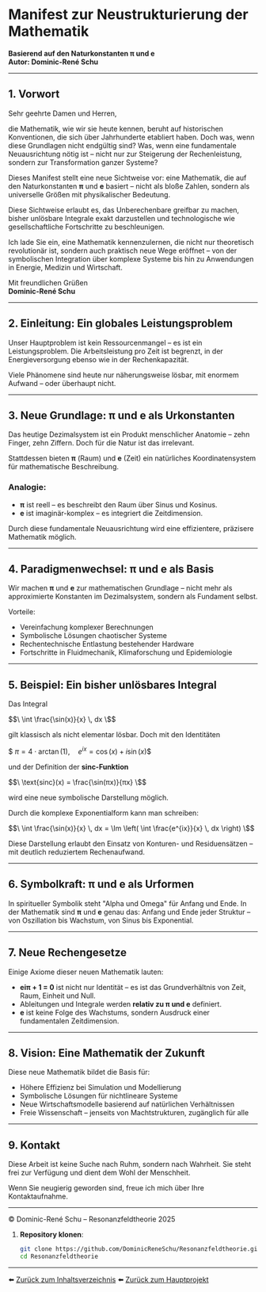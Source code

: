 # Manifest zur Neustrukturierung der Mathematik  
**Basierend auf den Naturkonstanten π und e**  
**Autor: Dominic-René Schu**

---

## 1. Vorwort

Sehr geehrte Damen und Herren,  

die Mathematik, wie wir sie heute kennen, beruht auf historischen Konventionen, die sich über Jahrhunderte etabliert haben. Doch was, wenn diese Grundlagen nicht endgültig sind? Was, wenn eine fundamentale Neuausrichtung nötig ist – nicht nur zur Steigerung der Rechenleistung, sondern zur Transformation ganzer Systeme?  

Dieses Manifest stellt eine neue Sichtweise vor: eine Mathematik, die auf den Naturkonstanten **π** und **e** basiert – nicht als bloße Zahlen, sondern als universelle Größen mit physikalischer Bedeutung.  

Diese Sichtweise erlaubt es, das Unberechenbare greifbar zu machen, bisher unlösbare Integrale exakt darzustellen und technologische wie gesellschaftliche Fortschritte zu beschleunigen.  

Ich lade Sie ein, eine Mathematik kennenzulernen, die nicht nur theoretisch revolutionär ist, sondern auch praktisch neue Wege eröffnet – von der symbolischen Integration über komplexe Systeme bis hin zu Anwendungen in Energie, Medizin und Wirtschaft.  

Mit freundlichen Grüßen  
**Dominic-René Schu**

---

## 2. Einleitung: Ein globales Leistungsproblem

Unser Hauptproblem ist kein Ressourcenmangel – es ist ein Leistungsproblem. Die Arbeitsleistung pro Zeit ist begrenzt, in der Energieversorgung ebenso wie in der Rechenkapazität.  

Viele Phänomene sind heute nur näherungsweise lösbar, mit enormem Aufwand – oder überhaupt nicht.  

---

## 3. Neue Grundlage: π und e als Urkonstanten

Das heutige Dezimalsystem ist ein Produkt menschlicher Anatomie – zehn Finger, zehn Ziffern. Doch für die Natur ist das irrelevant.  

Stattdessen bieten **π** (Raum) und **e** (Zeit) ein natürliches Koordinatensystem für mathematische Beschreibung.  

### Analogie:  
- **π** ist reell – es beschreibt den Raum über Sinus und Kosinus.  
- **e** ist imaginär-komplex – es integriert die Zeitdimension.  

Durch diese fundamentale Neuausrichtung wird eine effizientere, präzisere Mathematik möglich.

---

## 4. Paradigmenwechsel: π und e als Basis

Wir machen **π** und **e** zur mathematischen Grundlage – nicht mehr als approximierte Konstanten im Dezimalsystem, sondern als Fundament selbst.  

Vorteile:  
- Vereinfachung komplexer Berechnungen  
- Symbolische Lösungen chaotischer Systeme  
- Rechentechnische Entlastung bestehender Hardware  
- Fortschritte in Fluidmechanik, Klimaforschung und Epidemiologie  

---

## 5. Beispiel: Ein bisher unlösbares Integral

Das Integral

$$\
\int \frac{\sin(x)}{x} \, dx
\$$

gilt klassisch als nicht elementar lösbar. Doch mit den Identitäten  

$$\
π = 4 \cdot \arctan(1), \quad e^{ix} = \cos(x) + i \sin(x)
\$$

und der Definition der **sinc-Funktion**  

$$\
\text{sinc}(x) = \frac{\sin(πx)}{πx}
\$$

wird eine neue symbolische Darstellung möglich.  

Durch die komplexe Exponentialform kann man schreiben:

$$\
\int \frac{\sin(x)}{x} \, dx = \Im \left( \int \frac{e^{ix}}{x} \, dx \right)
\$$

Diese Darstellung erlaubt den Einsatz von Konturen- und Residuensätzen – mit deutlich reduziertem Rechenaufwand.  

---

## 6. Symbolkraft: π und e als Urformen

In spiritueller Symbolik steht "Alpha und Omega" für Anfang und Ende. In der Mathematik sind **π** und **e** genau das: Anfang und Ende jeder Struktur – von Oszillation bis Wachstum, von Sinus bis Exponential.  

---

## 7. Neue Rechengesetze

Einige Axiome dieser neuen Mathematik lauten:  

- **eiπ + 1 = 0** ist nicht nur Identität – es ist das Grundverhältnis von Zeit, Raum, Einheit und Null.  
- Ableitungen und Integrale werden **relativ zu π und e** definiert.  
- **e** ist keine Folge des Wachstums, sondern Ausdruck einer fundamentalen Zeitdimension.  

---

## 8. Vision: Eine Mathematik der Zukunft

Diese neue Mathematik bildet die Basis für:  

- Höhere Effizienz bei Simulation und Modellierung  
- Symbolische Lösungen für nichtlineare Systeme  
- Neue Wirtschaftsmodelle basierend auf natürlichen Verhältnissen  
- Freie Wissenschaft – jenseits von Machtstrukturen, zugänglich für alle  

---

## 9. Kontakt

Diese Arbeit ist keine Suche nach Ruhm, sondern nach Wahrheit. Sie steht frei zur Verfügung und dient dem Wohl der Menschheit.  

Wenn Sie neugierig geworden sind, freue ich mich über Ihre Kontaktaufnahme.

---

© Dominic-René Schu – Resonanzfeldtheorie 2025

1. **Repository klonen**:  
   ```bash
   git clone https://github.com/DominicReneSchu/Resonanzfeldtheorie.git
   cd Resonanzfeldtheorie
   ```

---


⬅️ [Zurück zum Inhaltsverzeichnis](README.md)
⬅️ [Zurück zum Hauptprojekt](../README.md)